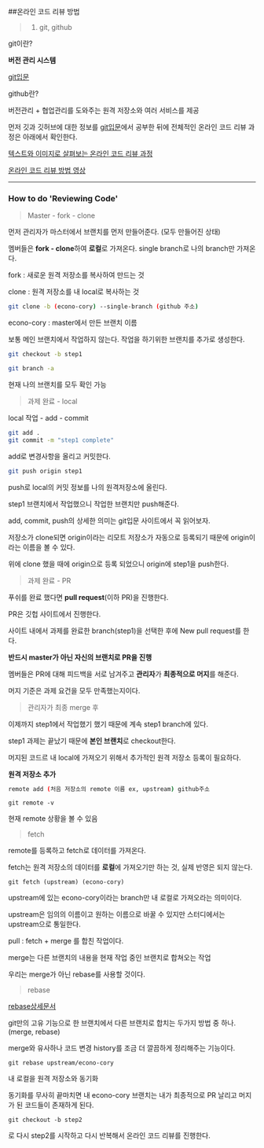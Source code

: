 ##온라인 코드 리뷰 방법

> 1. git, github

git이란?

**버전 관리 시스템**

[git입문](https://backlog.com/git-tutorial/kr/)



github란?

버전관리 + 협업관리를 도와주는 원격 저장소와 여러 서비스를 제공



먼저 깃과 깃허브에 대한 정보를 [git입문](https://backlog.com/git-tutorial/kr/)에서 공부한 뒤에 전체적인 온라인 코드 리뷰 과정은 아래에서 확인한다. 

[텍스트와 이미지로 살펴보는 온라인 코드 리뷰 과정](https://github.com/wwh-techcamp-2018/wwh-docs/blob/master/README.md)

[온라인 코드 리뷰 방법 영상](https://www.youtube.com/watch?v=a5c9ku-_fok&t=173s)



---

### How to do 'Reviewing Code'

> Master - fork - clone

먼저 관리자가 마스터에서 브랜치를 먼저 만들어준다. (모두 만들어진 상태)

멤버들은 **fork - clone**하여 **로컬**로 가져온다. single branch로 나의 branch만 가져온다.

fork : 새로운 원격 저장소를 복사하여 만드는 것

clone : 원격 저장소를 내 local로 복사하는 것

```bash
git clone -b (econo-cory) --single-branch (github 주소)
```

econo-cory : master에서 만든 브랜치 이름



보통 메인 브랜치에서 작업하지 않는다. 작업을 하기위한 브랜치를 추가로 생성한다.

```bash
git checkout -b step1
```



```bash
git branch -a
```

현재 나의 브랜치를 모두 확인 가능



> 과제 완료 - local

local 작업 - add - commit

```bash
git add .
git commit -m "step1 complete"
```

add로 변경사항을 올리고 커밋한다.



```bash
git push origin step1
```

push로 local의 커밋 정보를 나의 원격저장소에 올린다.

step1 브랜치에서 작업했으니 작업한 브랜치만 push해준다.

add, commit, push의 상세한 의미는 git입문 사이트에서 꼭 읽어보자.



저장소가 clone되면 origin이라는 리모트 저장소가 자동으로 등록되기 때문에 origin이라는 이름을 볼 수 있다.

위에 clone 했을 때에 origin으로 등록 되었으니 origin에 step1을 push한다.



> 과제 완료 - PR

푸쉬를 완료 했다면 **pull request**(이하 PR)을 진행한다.

PR은 깃헙 사이트에서 진행한다.

사이트 내에서 과제를 완료한 branch(step1)을 선택한 후에 New pull request를 한다.

**반드시 master가 아닌 자신의 브랜치로 PR을 진행**



멤버들은 PR에 대해 피드백을 서로 남겨주고 **관리자**가 **최종적으로 머지**를 해준다.

머지 기준은 과제 요건을 모두 만족했는지이다.



> 관리자가 최종 merge 후

이제까지 step1에서 작업했기 했기 때문에 계속 step1 branch에 있다.

step1 과제는 끝났기 때문에 **본인 브랜치**로 checkout한다.



머지된 코드르 내 local에 가져오기 위해서 추가적인 원격 저장소 등록이 필요하다.



**원격 저장소 추가**

```bash
remote add (처음 저장소의 remote 이름 ex, upstream) github주소 
```



```
git remote -v
```

현재 remote 상황을 볼 수 있음



> fetch

remote를 등록하고 fetch로 데이터를 가져온다.

fetch는 원격 저장소의 데이터를 **로컬**에 가져오기만 하는 것, 실제 반영은 되지 않는다.

```
git fetch (upstream) (econo-cory)
```

upstream에 있는 econo-cory이라는 branch만 내 로컬로 가져오라는 의미이다.

upstream은 임의의 이름이고 원하는 이름으로 바꿀 수 있지만 스터디에서는 upstream으로 통일한다.



pull : fetch + merge 를 합친 작업이다.

merge는 다른 브랜치의 내용을 현재 작업 중인 브랜치로 합쳐오는 작업

우리는 merge가 아닌 rebase를 사용할 것이다.



> rebase

[rebase상세문서](https://git-scm.com/book/ko/v1/Git-%EB%B8%8C%EB%9E%9C%EC%B9%98-Rebase%ED%95%98%EA%B8%B0)

git만의 고유 기능으로 한 브랜치에서 다른 브랜치로 합치는 두가지 방법 중 하나. (merge, rebase)

merge와 유사하나 코드 변경 history를 조금 더 깔끔하게 정리해주는 기능이다.



```
git rebase upstream/econo-cory
```

내 로컬을 원격 저장소와 동기화



동기화를 무사히 끝마치면 내 econo-cory 브랜치는 내가 최종적으로 PR 날리고 머지가 된 코드들이 존재하게 된다.



```
git checkout -b step2
```

로 다시 step2를 시작하고 다시 반복해서 온라인 코드 리뷰를 진행한다.